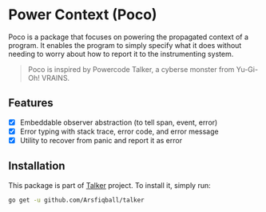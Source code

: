 # Power Context (Poco)

Poco is a package that focuses on powering the propagated context of a program.
It enables the program to simply specify what it does without needing to worry
about how to report it to the instrumenting system.

> Poco is inspired by Powercode Talker, a cyberse monster from Yu-Gi-Oh! VRAINS.

## Features

- [x] Embeddable observer abstraction (to tell span, event, error)
- [x] Error typing with stack trace, error code, and error message
- [x] Utility to recover from panic and report it as error

## Installation

This package is part of [Talker](https://github.com/Arsfiqball/talker)
project. To install it, simply run:

```bash
go get -u github.com/Arsfiqball/talker
```
